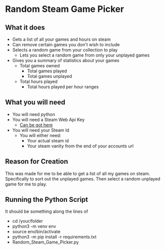 # Random Steam Game Picker

## What it does
- Gets a list of all your games and hours on steam
- Can remove certain games you don't wish to include
- Selects a random game from your collection to play
    - Lets you select a random game from only your unplayed games
- Gives you a summary of statistics about your games
    - Total games owned
        - Total games played
        - Total games unplayed
    - Total hours played
        - Total hours played per hour ranges

## What you will need
- You will need python
- You will need a Steam Web Api Key
    - [Can be got here](https://steamcommunity.com/dev/apikey)
- You will need your Steam Id
    - You will either need:
        - Your actual steam id
        - Your steam vanity from the end of your accounts url

## Reason for Creation

This was made for me to be able to get a list of all my games on steam. Specifically to sort out the unplayed games. Then select a random unplayed game for me to play.

## Running the Python Script
It should be something along the lines of
- cd /your/folder
- python3 -m venv env
- source env/bin/activate
- python3 -m pip install -r requirements.txt
- Random_Steam_Game_Picker.py
